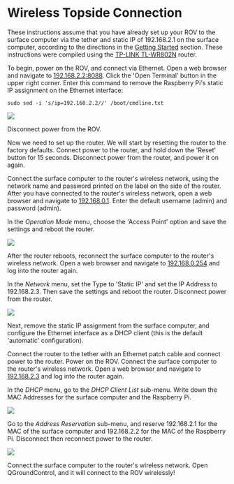 # Wireless Topside Connection

These instructions assume that you have already set up your ROV to the surface computer via the tether and static IP of 192.168.2.1 on the surface computer, according to the directions in the [Getting Started](getting-started/installation.md) section. These instructions were compiled using the [TP-LINK TL-WR802N](http://www.tp-link.com/us/products/details/cat-5506_TL-WR802N.html) router.

To begin, power on the ROV, and connect via Ethernet. Open a web browser and navigate to [192.168.2.2:8088](http://192.168.2.2:8088). Click the 'Open Terminal' button in the upper right corner. Enter this command to remove the Raspberry Pi's static IP assignment on the Ethernet interface:

`sudo sed -i 's/ip=192.168.2.2//' /boot/cmdline.txt`

<img src="/images/wireless-topside/1.png" class="img-responsive img-center" style="max-height:400px;" align="middle">

Disconnect power from the ROV.

Now we need to set up the router. We will start by resetting the router to the factory defaults. Connect power to the router, and hold down the 'Reset' button for 15 seconds. Disconnect power from the router, and power it on again.

Connect the surface computer to the router's wireless network, using the network name and password printed on the label on the side of the router. After you have connected to the router's wireless network, open a web browser and navigate to [192.168.0.1](http://192.168.0.1). Enter the default username (admin) and password (admin).

In the _Operation Mode_ menu, choose the 'Access Point' option and save the settings and reboot the router.

<img src="/images/wireless-topside/2.png" class="img-responsive img-center" style="max-height:400px;" align="middle">

After the router reboots, reconnect the surface computer to the router's wireless network. Open a web browser and navigate to [192.168.0.254](http://192.168.0.254) and log into the router again.

In the _Network_ menu, set the Type to 'Static IP' and set the IP Address to 192.168.2.3. Then save the settings and reboot the router. Disconnect power from the router.

<img src="/images/wireless-topside/3.png" class="img-responsive img-center" style="max-height:400px;" align="middle">

Next, remove the static IP assignment from the surface computer, and configure the Ethernet interface as a DHCP client (this is the default 'automatic' configuration).

Connect the router to the tether with an Ethernet patch cable and connect power to the router. Power on the ROV. Connect the surface computer to the router's wireless network. Open a web browser and navigate to [192.168.2.3](http://192.168.2.3) and log into the router again.

In the _DHCP_ menu, go to the _DHCP Client List_ sub-menu. Write down the MAC Addresses for the surface computer and the Raspberry Pi.

<img src="/images/wireless-topside/4.png" class="img-responsive img-center" style="max-height:400px;" align="middle">

Go to the _Address Reservation_ sub-menu, and reserve 192.168.2.1 for the MAC of the surface computer and 192.168.2.2 for the MAC of the Raspberry Pi. Disconnect then reconnect power to the router.

<img src="/images/wireless-topside/5.png" class="img-responsive img-center" style="max-height:400px;" align="middle">

Connect the surface computer to the router's wireless network. Open QGroundControl, and it will connect to the ROV wirelessly!
